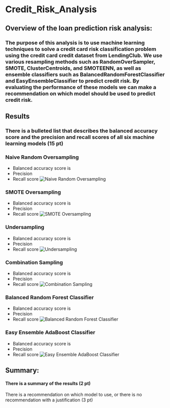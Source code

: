 # Credit_Risk_Analysis

## Overview of the loan prediction risk analysis:
### The purpose of this analysis is to use machine learning techniques to solve a credit card risk classification problem using the credit card credit dataset from LendingClub. We use various resampling methods such as RandomOverSampler, SMOTE, ClusterCentroids, and SMOTEENN, as well as ensemble classifiers such as BalancedRandomForestClassifier and EasyEnsembleClassifier to predict credit risk. By evaluating the performance of these models we can make a recommendation on which model should be used to predict credit risk.

## Results
### There is a bulleted list that describes the balanced accuracy score and the precision and recall scores of all six machine learning models (15 pt)

### Naive Random Oversampling 
* Balanced accuracy score is 
* Precision 
* Recall score
![Naive Random Oversampling ](https://user-images.githubusercontent.com/118647523/231824175-d0d7b1c5-5a45-4fb5-9806-cd54ae56eaf1.png)

### SMOTE Oversampling 
* Balanced accuracy score is 
* Precision 
* Recall score
![SMOTE Oversampling](https://user-images.githubusercontent.com/118647523/231824190-a6f4646f-e7ad-4f4d-aea0-1bed8ad54a37.png)

### Undersampling 
* Balanced accuracy score is 
* Precision 
* Recall score
![Undersampling](https://user-images.githubusercontent.com/118647523/231824211-fe1ed5d3-d171-4595-beba-a9355ecdae16.png)

### Combination Sampling 
* Balanced accuracy score is 
* Precision 
* Recall score
![Combination Sampling ](https://user-images.githubusercontent.com/118647523/231824231-29f5278b-8149-4dff-8098-2842c7d06403.png)

### Balanced Random Forest Classifier 
* Balanced accuracy score is 
* Precision 
* Recall score
![Balanced Random Forest Classifier](https://user-images.githubusercontent.com/118647523/231824246-47734594-44cb-4a57-875f-519bf86bd1b2.png)

### Easy Ensemble AdaBoost Classifier
* Balanced accuracy score is 
* Precision 
* Recall score
![Easy Ensemble AdaBoost Classifier](https://user-images.githubusercontent.com/118647523/231824258-b44eb2fe-80fc-40ec-bfdc-a98ee872860b.png)


## Summary:
#### There is a summary of the results (2 pt)
There is a recommendation on which model to use, or there is no recommendation with a justification (3 pt)

